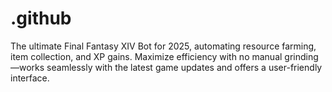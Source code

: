 # .github
The ultimate Final Fantasy XIV Bot for 2025, automating resource farming, item collection, and XP gains. Maximize efficiency with no manual grinding—works seamlessly with the latest game updates and offers a user-friendly interface.

